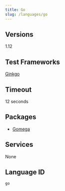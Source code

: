 ```yaml
---
title: Go
slug: /languages/go
---
```



## Versions

1.12

## Test Frameworks

[Ginkgo](http://onsi.github.io/ginkgo/)

## Timeout

12 seconds

## Packages

- [Gomega](http://onsi.github.io/gomega/)

## Services

None

## Language ID

`go`
